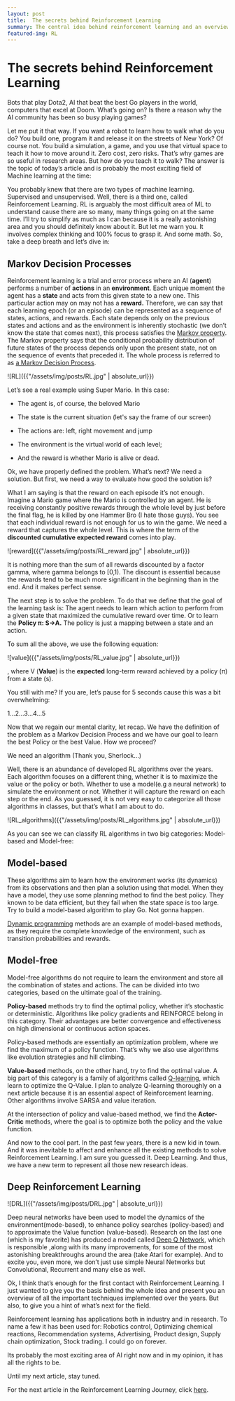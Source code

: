 ```yaml
---
layout: post
title:  The secrets behind Reinforcement Learning
summary: The central idea behind reinforcement learning and an overview of its algorithms
featured-img: RL
---
```


#  The secrets behind Reinforcement Learning

Bots that play Dota2, AI that beat the best Go players in the world, computers
that excel at Doom. What’s going on? Is there a reason why the AI community has
been so busy playing games?

Let me put it that way. If you want a robot to learn how to walk what do you do?
You build one, program it and release it on the streets of New York? Of course
not. You build a simulation, a game, and you use that virtual space to teach it
how to move around it. Zero cost, zero risks. That’s why games are so useful in
research areas. But how do you teach it to walk? The answer is the topic of
today’s article and is probably the most exciting field of Machine learning at
the time:

You probably knew that there are two types of machine learning. Supervised and
unsupervised. Well, there is a third one, called Reinforcement Learning. RL is
arguably the most difficult area of ML to understand cause there are so many,
many things going on at the same time. I’ll try to simplify as much as I can
because it is a really astonishing area and you should definitely know about it.
But let me warn you. It involves complex thinking and 100% focus to grasp it.
And some math. So, take a deep breath and let’s dive in:

## Markov Decision Processes

Reinforcement learning is a trial and error process where an AI (**agent**)
performs a number of **actions** in an **environment**. Each unique moment the
agent has a **state** and acts from this given state to a new one. This
particular action may on may not has a **reward.** Therefore, we can say that
each learning epoch (or an episode) can be represented as a sequence of states,
actions, and rewards. Each state depends only on the previous states and actions
and as the environment is inherently stochastic (we don’t know the state that
comes next), this process satisfies the [Markov
property](https://en.wikipedia.org/wiki/Markov_property). The Markov property
says that the conditional probability distribution of future states of the
process depends only upon the present state, not on the sequence of events that
preceded it. The whole process is referred to as [a Markov Decision
Process](https://en.wikipedia.org/wiki/Markov_decision_process).

![RL]({{"/assets/img/posts/RL.jpg" | absolute_url}})

Let’s see a real example using Super Mario. In this case:

-   The agent is, of course, the beloved Mario

-   The state is the current situation (let's say the frame of our screen)

-   The actions are: left, right movement and jump

-   The environment is the virtual world of each level;

-   And the reward is whether Mario is alive or dead.

Ok, we have properly defined the problem. What’s next? We need a solution. But
first, we need a way to evaluate how good the solution is?

What I am saying is that the reward on each episode it’s not enough. Imagine a
Mario game where the Mario is controlled by an agent. He is receiving constantly
positive rewards through the whole level by just before the final flag, he is
killed by one Hammer Bro (I hate those guys). You see that each individual
reward is not enough for us to win the game. We need a reward that captures the
whole level. This is where the term of the **discounted cumulative expected
reward** comes into play.

![reward]({{"/assets/img/posts/RL_reward.jpg" | absolute_url}})

It is nothing more than the sum of all rewards discounted by a factor gamma,
where gamma belongs to [0,1). The discount is essential because the rewards tend
to be much more significant in the beginning than in the end. And it makes
perfect sense.

The next step is to solve the problem. To do that we define that the goal of the
learning task is: The agent needs to learn which action to perform from a given
state that maximized the cumulative reward over time. Or to learn the **Policy
π: S-\>A.** The policy is just a mapping between a state and an action.

To sum all the above, we use the following equation:

![value]({{"/assets/img/posts/RL_value.jpg" | absolute_url}})

, where V (**Value**) is the **expected** long-term reward achieved by a policy
(π) from a state (s).

You still with me? If you are, let’s pause for 5 seconds cause this was a bit
overwhelming:

1...2...3...4...5

Now that we regain our mental clarity, let recap. We have the definition of the
problem as a Markov Decision Process and we have our goal to learn the best
Policy or the best Value. How we proceed?

We need an algorithm (Thank you, Sherlock…)

Well, there is an abundance of developed RL algorithms over the years. Each
algorithm focuses on a different thing, whether it is to maximize the value or
the policy or both. Whether to use a model(e.g a neural network) to simulate the
environment or not. Whether it will capture the reward on each step or the end.
As you guessed, it is not very easy to categorize all those algorithms in
classes, but that’s what I am about to do.

![RL_algorithms]({{"/assets/img/posts/RL_algorithms.jpg" | absolute_url}})

As you can see we can classify RL algorithms in two big categories: Model-based
and Model-free:

## Model-based

These algorithms aim to learn how the environment works (its dynamics) from its
observations and then plan a solution using that model. When they have a model,
they use some planning method to find the best policy. They known to be data
efficient, but they fail when the state space is too large. Try to build a
model-based algorithm to play Go. Not gonna happen.

[Dynamic programming](https://en.wikipedia.org/wiki/Dynamic_programming) methods
are an example of model-based methods, as they require the complete knowledge of
the environment, such as transition probabilities and rewards.

## Model-free

Model-free algorithms do not require to learn the environment and store all the
combination of states and actions. The can be divided into two categories, based
on the ultimate goal of the training.

**Policy-based** methods try to find the optimal policy, whether it’s stochastic
or deterministic. Algorithms like policy gradients and REINFORCE belong in this
category. Their advantages are better convergence and effectiveness on high
dimensional or continuous action spaces.

Policy-based methods are essentially an optimization problem, where we find the
maximum of a policy function. That’s why we also use algorithms like evolution
strategies and hill climbing.

**Value-based** methods, on the other hand, try to find the optimal value. A big
part of this category is a family of algorithms called
[Q-learning](https://en.wikipedia.org/wiki/Q-learning), which learn to optimize
the Q-Value. I plan to analyze Q-learning thoroughly on a next article because
it is an essential aspect of Reinforcement learning. Other algorithms involve
SARSA and value iteration.

At the intersection of policy and value-based method, we find the
**Actor-Critic** methods, where the goal is to optimize both the policy and the
value function.

And now to the cool part. In the past few years, there is a new kid in town. And
it was inevitable to affect and enhance all the existing methods to solve
Reinforcement Learning. I am sure you guessed it. Deep Learning. And thus, we
have a new term to represent all those new research ideas.

## Deep Reinforcement Learning

![DRL]({{"/assets/img/posts/DRL.jpg" | absolute_url}})

Deep neural networks have been used to model the dynamics of the
environment(mode-based), to enhance policy searches (policy-based) and to
approximate the Value function (value-based). Research on the last one (which is
my favorite) has produced a model called [Deep Q
Network](https://deepmind.com/research/dqn/), which is responsible ,along with
its many improvements, for some of the most astonishing breakthroughs around the
area (take Atari for example). And to excite you, even more, we don’t just use
simple Neural Networks but Convolutional, Recurrent and many else as well.

Ok, I think that’s enough for the first contact with Reinforcement Learning. I
just wanted to give you the basis behind the whole idea and present you an
overview of all the important techniques implemented over the years. But also,
to give you a hint of what’s next for the field.

Reinforcement learning has applications both in industry and in research. To
name a few it has been used for: Robotics control, Optimizing chemical
reactions, Recommendation systems, Advertising, Product design, Supply chain
optimization, Stock trading. I could go on forever.

Its probably the most exciting area of AI right now and in my opinion, it has
all the rights to be.

Until my next article, stay tuned.

For the next article in the Reinforcement Learning Journey, click [here](https://sergioskar.github.io/Deep_Q_Learning/).
